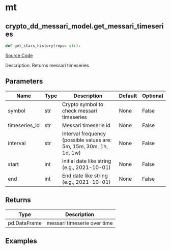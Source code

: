 # mt

## crypto_dd_messari_model.get_messari_timeseries

```python
def get_stars_history(repo: str):
```
[Source Code](https://github.com/OpenBB-finance/OpenBBTerminal/tree/main/openbb_terminal/decorators.py#L117)

Description: Returns messari timeseries

## Parameters

| Name | Type | Description | Default | Optional |
| ---- | ---- | ----------- | ------- | -------- |
| symbol | str | Crypto symbol to check messari timeseries | None | False |
| timeseries_id | str | Messari timeserie id | None | False |
| interval | str | Interval frequency (possible values are: 5m, 15m, 30m, 1h, 1d, 1w) | None | False |
| start | int | Initial date like string (e.g., 2021-10-01) | None | False |
| end | int | End date like string (e.g., 2021-10-01) | None | False |

## Returns

| Type | Description |
| ---- | ----------- |
| pd.DataFrame | messari timeserie over time |

## Examples


